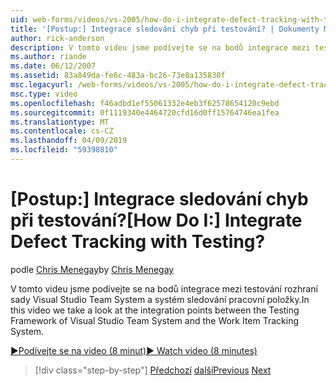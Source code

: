 ```yaml
---
uid: web-forms/videos/vs-2005/how-do-i-integrate-defect-tracking-with-testing
title: '[Postup:] Integrace sledování chyb při testování? | Dokumenty Microsoft'
author: rick-anderson
description: V tomto videu jsme podívejte se na bodů integrace mezi testování rozhraní sady Visual Studio Team System a systém sledování pracovní položky.
ms.author: riande
ms.date: 06/12/2007
ms.assetid: 83a849da-fe6c-483a-bc26-73e8a135830f
msc.legacyurl: /web-forms/videos/vs-2005/how-do-i-integrate-defect-tracking-with-testing
msc.type: video
ms.openlocfilehash: f46adbd1ef55061332e4eb3f62578654120c9ebd
ms.sourcegitcommit: 0f1119340e4464720cfd16d0ff15764746ea1fea
ms.translationtype: MT
ms.contentlocale: cs-CZ
ms.lasthandoff: 04/09/2019
ms.locfileid: "59398810"
---
```

# <a name="how-do-i-integrate-defect-tracking-with-testing"></a><span data-ttu-id="b7200-104">[Postup:] Integrace sledování chyb při testování?</span><span class="sxs-lookup"><span data-stu-id="b7200-104">[How Do I:] Integrate Defect Tracking with Testing?</span></span>

<span data-ttu-id="b7200-105">podle [Chris Menegay](https://twitter.com/CMenegay)</span><span class="sxs-lookup"><span data-stu-id="b7200-105">by [Chris Menegay](https://twitter.com/CMenegay)</span></span>

<span data-ttu-id="b7200-106">V tomto videu jsme podívejte se na bodů integrace mezi testování rozhraní sady Visual Studio Team System a systém sledování pracovní položky.</span><span class="sxs-lookup"><span data-stu-id="b7200-106">In this video we take a look at the integration points between the Testing Framework of Visual Studio Team System and the Work Item Tracking System.</span></span>

[<span data-ttu-id="b7200-107">&#9654;Podívejte se na video (8 minut)</span><span class="sxs-lookup"><span data-stu-id="b7200-107">&#9654; Watch video (8 minutes)</span></span>](https://channel9.msdn.com/Blogs/ASP-NET-Site-Videos/how-do-i-integrate-defect-tracking-with-testing)

> [!div class="step-by-step"]
> <span data-ttu-id="b7200-108">[Předchozí](the-effects-of-viewstate.md)
> [další](how-do-i-create-my-own-bug-work-item.md)</span><span class="sxs-lookup"><span data-stu-id="b7200-108">[Previous](the-effects-of-viewstate.md)
[Next](how-do-i-create-my-own-bug-work-item.md)</span></span>
